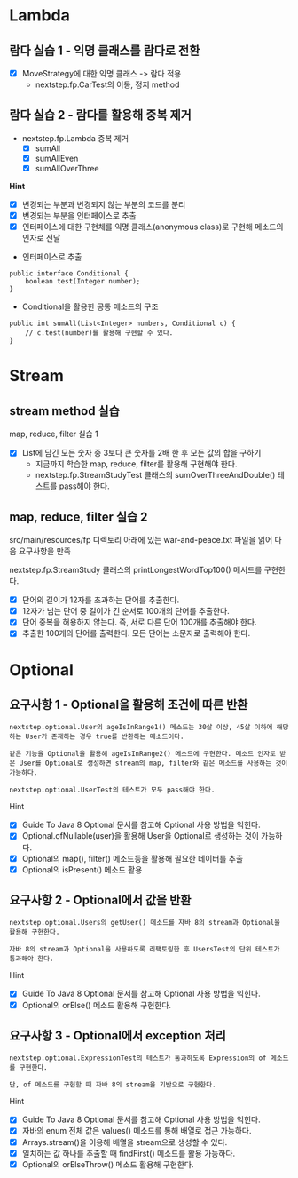 # Lambda

## 람다 실습 1 - 익명 클래스를 람다로 전환
- [x] MoveStrategy에 대한 익명 클래스 -> 람다 적용
  - nextstep.fp.CarTest의 이동, 정지 method

## 람다 실습 2 - 람다를 활용해 중복 제거

- nextstep.fp.Lambda 중복 제거
  - [x] sumAll
  - [x] sumAllEven
  - [x] sumAllOverThree

**Hint**

- [x] 변경되는 부분과 변경되지 않는 부분의 코드를 분리
- [x] 변경되는 부분을 인터페이스로 추출
- [x] 인터페이스에 대한 구현체를 익명 클래스(anonymous class)로 구현해 메소드의 인자로 전달

- 인터페이스로 추출

```text
public interface Conditional { 
    boolean test(Integer number);
}
```

- Conditional을 활용한 공통 메소드의 구조

```text
public int sumAll(List<Integer> numbers, Conditional c) {
    // c.test(number)를 활용해 구현할 수 있다.
}
```

# Stream

## stream method 실습

map, reduce, filter 실습 1

- [x] List에 담긴 모든 숫자 중 3보다 큰 숫자를 2배 한 후 모든 값의 합을 구하기
  - 지금까지 학습한 map, reduce, filter를 활용해 구현해야 한다. 
  - nextstep.fp.StreamStudyTest 클래스의 sumOverThreeAndDouble() 테스트를 pass해야 한다.

## map, reduce, filter 실습 2

src/main/resources/fp 디렉토리 아래에 있는 war-and-peace.txt 파일을 읽어 다음 요구사항을 만족

nextstep.fp.StreamStudy 클래스의 printLongestWordTop100() 메서드를 구현한다.

- [x] 단어의 길이가 12자를 초과하는 단어를 추출한다.
- [x] 12자가 넘는 단어 중 길이가 긴 순서로 100개의 단어를 추출한다.
- [x] 단어 중복을 허용하지 않는다. 즉, 서로 다른 단어 100개를 추출해야 한다.
- [x] 추출한 100개의 단어를 출력한다. 모든 단어는 소문자로 출력해야 한다.

# Optional

## 요구사항 1 - Optional을 활용해 조건에 따른 반환

```text
nextstep.optional.User의 ageIsInRange1() 메소드는 30살 이상, 45살 이하에 해당하는 User가 존재하는 경우 true를 반환하는 메소드이다.

같은 기능을 Optional을 활용해 ageIsInRange2() 메소드에 구현한다. 메소드 인자로 받은 User를 Optional로 생성하면 stream의 map, filter와 같은 메소드를 사용하는 것이 가능하다.

nextstep.optional.UserTest의 테스트가 모두 pass해야 한다.
```

Hint 

- [x] Guide To Java 8 Optional 문서를 참고해 Optional 사용 방법을 익힌다.
- [x] Optional.ofNullable(user)을 활용해 User을 Optional로 생성하는 것이 가능하다.
- [x] Optional의 map(), filter() 메소드등을 활용해 필요한 데이터를 추출
- [x] Optional의 isPresent() 메소드 활용

## 요구사항 2 - Optional에서 값을 반환

```text
nextstep.optional.Users의 getUser() 메소드를 자바 8의 stream과 Optional을 활용해 구현한다.

자바 8의 stream과 Optional을 사용하도록 리팩토링한 후 UsersTest의 단위 테스트가 통과해야 한다.
```

Hint

- [x] Guide To Java 8 Optional 문서를 참고해 Optional 사용 방법을 익힌다.
- [x] Optional의 orElse() 메소드 활용해 구현한다.

## 요구사항 3 - Optional에서 exception 처리

```text
nextstep.optional.ExpressionTest의 테스트가 통과하도록 Expression의 of 메소드를 구현한다.

단, of 메소드를 구현할 때 자바 8의 stream을 기반으로 구현한다.
```
Hint

- [x] Guide To Java 8 Optional 문서를 참고해 Optional 사용 방법을 익힌다.
- [x] 자바의 enum 전체 값은 values() 메소드를 통해 배열로 접근 가능하다.
- [x] Arrays.stream()을 이용해 배열을 stream으로 생성할 수 있다.
- [x] 일치하는 값 하나를 추출할 때 findFirst() 메소드를 활용 가능하다.
- [x] Optional의 orElseThrow() 메소드 활용해 구현한다.
